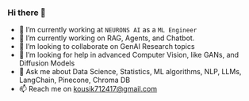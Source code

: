 ### Hi there 👋
- 🔭 I’m currently working at `NEURONS AI` as a `ML Engineer`
- 🌱 I’m currently working on RAG, Agents, and Chatbot.
- 👯 I’m looking to collaborate on GenAI Research topics
- 🤔 I’m looking for help in advanced Computer Vision, like GANs, and Diffusion Models
- 💬 Ask me about Data Science, Statistics, ML algorithms, NLP, LLMs, LangChain, Pinecone, Chroma DB
- 📫 Reach me on kousik712417@gmail.com

  
<!--
**Kousik-Sasmal/Kousik-Sasmal** is a ✨ _special_ ✨ repository because its `README.md` (this file) appears on your GitHub profile.

Here are some ideas to get you started:

- 🔭 I’m currently working on ...
- 🌱 I’m currently learning ...
- 👯 I’m looking to collaborate on ...
- 🤔 I’m looking for help with ...
- 💬 Ask me about ...
- 📫 How to reach me: ...
- 😄 Pronouns: ...
- ⚡ Fun fact: ...
-->
